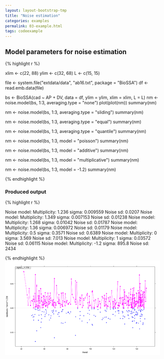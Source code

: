 ```yaml
---
layout: layout-bootstrap-tmp
title: "Noise estimation"
categories: examples
permalink: 03-example.html
tags: codeexample
---
```


## Model parameters for noise estimation

{% highlight r %}

xlim <- c(22, 88)
ylim <- c(32, 68)
L <- c(15, 15)

file <- system.file("extdata/data", "ab16.txt", package = "BioSSA")
df <- read.emb.data(file)

bs <- BioSSA(cad ~ AP + DV, data = df, ylim = ylim, xlim = xlim, L = L)
nm <- noise.model(bs, 1:3, averaging.type = "none")
plot(plot(nm))
summary(nm)

nm <- noise.model(bs, 1:3, averaging.type = "sliding")
summary(nm)

nm <- noise.model(bs, 1:3, averaging.type = "equal")
summary(nm)

nm <- noise.model(bs, 1:3, averaging.type = "quantile")
summary(nm)

nm <- noise.model(bs, 1:3, model = "poisson")
summary(nm)

nm <- noise.model(bs, 1:3, model = "additive")
summary(nm)

nm <- noise.model(bs, 1:3, model = "multiplicative")
summary(nm)

nm <- noise.model(bs, 1:3, model = -1.2)
summary(nm)

{% endhighlight %}

### Produced output
{% highlight r %}

Noise model:
  Multiplicity: 1.236 
  sigma: 0.009559 
  Noise sd: 0.0207 
Noise model:
  Multiplicity: 1.349 
  sigma: 0.007153 
  Noise sd: 0.01238 
Noise model:
  Multiplicity: 1.268 
  sigma: 0.01042 
  Noise sd: 0.01787 
Noise model:
  Multiplicity: 1.36 
  sigma: 0.006972 
  Noise sd: 0.01179 
Noise model:
  Multiplicity: 0.5 
  sigma: 0.3571 
  Noise sd: 0.6389 
Noise model:
  Multiplicity: 0 
  sigma: 3.569 
  Noise sd: 7.013 
Noise model:
  Multiplicity: 1 
  sigma: 0.03572 
  Noise sd: 0.06115 
Noise model:
  Multiplicity: -1.2 
  sigma: 895.8 
  Noise sd: 2434 

{% endhighlight %}
![Noise model](03_noisemodel.png)

